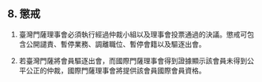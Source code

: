 ## 8. 懲戒

1. 臺灣門薩理事會必須執行經過仲裁小組以及理事會投票通過的決議。懲戒可包含公開譴責、暫停業務、調離職位、暫停會籍以及驅逐出會。

2. 若臺灣門薩將會員驅逐出會，而國際門薩理事會得到證據顯示該會員未得到公平公正的仲裁，國際門薩理事會將提供該會員國際會員資格。

